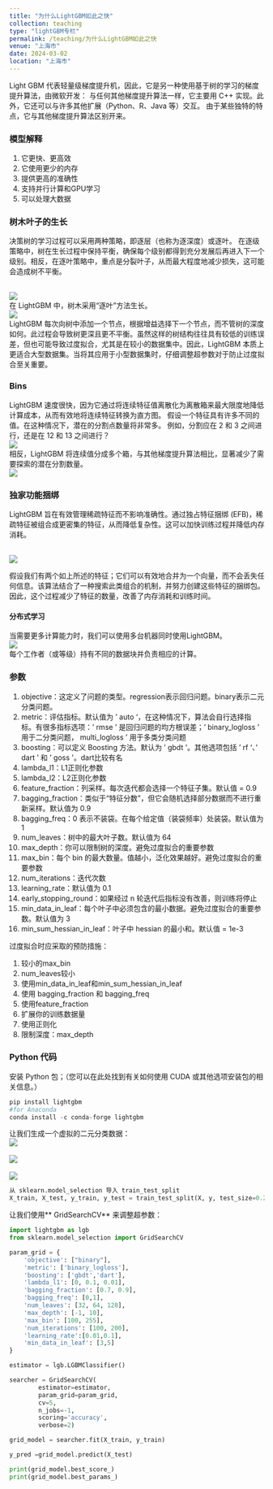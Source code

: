 ```yaml
---
title: "为什么LightGBM如此之快"
collection: teaching
type: "lightGBM专栏"
permalink: /teaching/为什么LightGBM如此之快
venue: "上海市"
date: 2024-03-02
location: "上海市"
---
```


Light GBM 代表轻量级梯度提升机，因此，它是另一种使用基于树的学习的梯度提升算法，由微软开发：
与任何其他梯度提升算法一样，它主要用 C++ 实现。此外，它还可以与许多其他扩展（Python、R、Java 等）交互。
由于某些独特的特点，它与其他梯度提升算法区别开来。

### 模型解释

1. 它更快、更高效
2. 它使用更少的内存
3. 提供更高的准确性
4. 支持并行计算和GPU学习
5. 可以处理大数据

### 树木叶子的生长
决策树的学习过程可以采用两种策略，即逐层（也称为逐深度）或逐叶。
在逐级策略中，树在生长过程中保持平衡，确保每个级别都得到充分发展后再进入下一个级别。相反，在逐叶策略中，重点是分裂叶子，从而最大程度地减少损失，这可能会造成树不平衡。

<br/><img src="/images/ll1.png"><br/>
在 LightGBM 中，树木采用“逐叶”方法生长。
<br/><img src="/images/ll2.png"><br/>
LightGBM 每次向树中添加一个节点，根据增益选择下一个节点，而不管树的深度如何。此过程会导致树更深且更不平衡。虽然这样的树结构往往具有较低的训练误差，但也可能导致过度拟合，尤其是在较小的数据集中。因此，LightGBM 本质上更适合大型数据集。当将其应用于小型数据集时，仔细调整超参数对于防止过度拟合至关重要。

### Bins
LightGBM 速度很快，因为它通过将连续特征值离散化为离散箱来最大限度地降低计算成本，从而有效地将连续特征转换为直方图。
假设一个特征具有许多不同的值。在这种情况下，潜在的分割点数量将非常多。
例如，分割应在 2 和 3 之间进行，还是在 12 和 13 之间进行？
<br/><img src="/images/ll3.png"><br/>
相反，LightGBM 将连续值分成多个箱，与其他梯度提升算法相比，显著减少了需要探索的潜在分割数量。
<br/><img src="/images/ll4.png"><br/>
### 独家功能捆绑
LightGBM 旨在有效管理稀疏特征而不影响准确性。通过独占特征捆绑 (EFB)，稀疏特征被组合成更密集的特征，从而降低复杂性。这可以加快训练过程并降低内存消耗。

<br/><img src="/images/ll5.png"><br/>

假设我们有两个如上所述的特征；它们可以有效地合并为一个向量，而不会丢失任何信息。该算法结合了一种搜索此类组合的机制，并努力创建这些特征的捆绑包。因此，这个过程减少了特征的数量，改善了内存消耗和训练时间。
#### 分布式学习
当需要更多计算能力时，我们可以使用多台机器同时使用LightGBM。
<br/><img src="/images/ll6.png"><br/>
每个工作者（或等级）持有不同的数据块并负责相应的计算。

### 参数

1. objective：这定义了问题的类型。regression表示回归问题。binary表示二元分类问题。
2. metric：评估指标。默认值为 ’ auto ‘，在这种情况下，算法会自行选择指标。有很多指标选项：’ rmse ’ 是回归问题的均方根误差；’ binary_logloss ’ 用于二分类问题， multi_logloss ’ 用于多类分类问题
3. boosting：可以定义 Boosting 方法。默认为 ’ gbdt '。其他选项包括 ’ rf ‘、’ dart ’ 和 ’ goss '。dart比较有名
4. lambda_l1：L1正则化参数
5. lambda_l2：L2正则化参数
6. feature_fraction：列采样。每次迭代都会选择一个特征子集。默认值 = 0.9
7. bagging_fraction：类似于“特征分数”，但它会随机选择部分数据而不进行重新采样。默认值为 0.9
8. bagging_freq：0 表示不装袋。在每个给定值（装袋频率）处装袋。默认值为 1
9. num_leaves：树中的最大叶子数。默认值为 64
10. max_depth：你可以限制树的深度。避免过度拟合的重要参数
11. max_bin：每个 bin 的最大数量。值越小，泛化效果越好。避免过度拟合的重要参数
12. num_iterations：迭代次数
13. learning_rate：默认值为 0.1
14. early_stopping_round：如果经过 n 轮迭代后指标没有改善，则训练将停止
15. min_data_in_leaf：每个叶子中必须包含的最小数据。避免过度拟合的重要参数。默认值为 3
16. min_sum_hessian_in_leaf：叶子中 hessian 的最小和。默认值 = 1e-3

过度拟合时应采取的预防措施：

1. 较小的max_bin
2. num_leaves较小
3. 使用min_data_in_leaf和min_sum_hessian_in_leaf
4. 使用 bagging_fraction 和 bagging_freq
5. 使用feature_fraction
6. 扩展你的训练数据量
7. 使用正则化
8. 限制深度：max_depth

### Python 代码

安装 Python 包；（您可以在此处找到有关如何使用 CUDA 或其他选项安装包的相关信息。）

```python
pip install lightgbm
#for Anaconda
conda install -c conda-forge lightgbm
```
让我们生成一个虚拟的二元分类数据：
<br/><img src="/images/ll7.png"><br/>
<br/><img src="/images/ll8.png"><br/>
<br/><img src="/images/ll9.png"><br/>

```python
从 sklearn.model_selection 导入 train_test_split 
X_train, X_test, y_train, y_test = train_test_split(X, y, test_size=0.2, random_state=4)
```
让我们使用** GridSearchCV** 来调整超参数：

```python
import lightgbm as lgb
from sklearn.model_selection import GridSearchCV

param_grid = {
    'objective': ["binary"],
    'metric': ['binary_logloss'],
    'boosting': ['gbdt','dart'],
    'lambda_l1': [0, 0.1, 0.01],
    'bagging_fraction': [0.7, 0.9],
    'bagging_freq': [0,1],
    'num_leaves': [32, 64, 128],
    'max_depth': [-1, 10],
    'max_bin': [100, 255],
    'num_iterations': [100, 200],
    'learning_rate':[0.01,0.1],
    'min_data_in_leaf': [3,5]
}

estimator = lgb.LGBMClassifier()

searcher = GridSearchCV(
        estimator=estimator,
        param_grid=param_grid, 
        cv=5, 
        n_jobs=-1, 
        scoring='accuracy',
        verbose=2)

grid_model = searcher.fit(X_train, y_train)

y_pred =grid_model.predict(X_test)

```

```python
print(grid_model.best_score_)
print(grid_model.best_params_)
```






